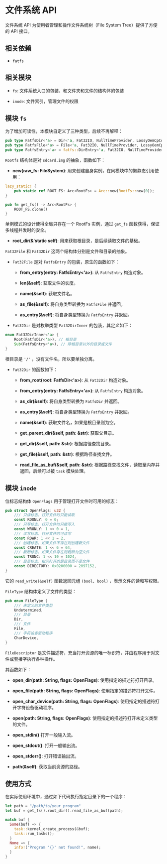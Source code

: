# 文件系统 API

文件系统 API 为使用者管理和操作文件系统树（File System Tree）提供了方便的 API 接口。

## 相关依赖

- `fatfs`

## 相关模块

- `fs`: 文件系统入口的包装，和文件夹和文件的结构体的包装

- `inode`: 文件索引，管理文件的权限

## 模块 `fs`

为了增加可读性，本模块自定义了三种类型，后续不再解释：

```rust
pub type FatfsDir<'a> = Dir<'a, Fat32IO, NullTimeProvider, LossyOemCpConverter>;
pub type FatfsFile<'a> = File<'a, Fat32IO, NullTimeProvider, LossyOemCpConverter>;
pub type FatfsEntry<'a> = fatfs::DirEntry<'a, Fat32IO, NullTimeProvider, LossyOemCpConverter>;
```

`Rootfs` 结构体是对 `sdcard.img` 的抽象，函数如下：

- **new(raw_fs: FileSystem<Fat32IO>)**: 用来创建自身实例，在同模块中的懒静态引用使用：

```rust
lazy_static! {
    pub static ref ROOT_FS: Arc<RootFs> = Arc::new(RootFs::new(0));
}

pub fn get_fs() -> Arc<RootFs> {
    ROOT_FS.clone()
}
```

单例模式的设计使得全局只存在一个 RootFs 实例，通过 `get_fs` 函数获得，保证多线程并发时的安全。

- **root_dir(&'static self)**: 用来获取根目录，是后续读取文件的基础。

`Fat32File` 和 `Fat32Dir` 这两个结构体分别是文件和目录的抽象。

- `Fat32File` 是对 `FatfsEntry` 的包装，原生的函数如下：

  - **from_entry(entry: FatfsEntry<'a>)**: 从 `FatfsEntry` 构造对象。

  - **len(&self)**: 获取文件的长度。

  - **name(&self)**: 获取文件名。

  - **as_file(&self)**: 将自身类型转换为 `FatfsFile` 并返回。

  - **as_entry(&self)**: 将自身类型转换为 `FatfsEntry` 并返回。

- `Fat32Dir` 是对枚举类型 `Fat32DirInner` 的包装，其定义如下：

```rust
enum Fat32DirInner<'a> {
    Root(FatfsDir<'a>), // 根目录
    Sub(FatfsEntry<'a>), // 除根目录以外的目录或文件
}
```

根目录是 `'/'` ，没有文件名，所以要单独分离。

- `Fat32Dir` 的函数如下：

  - **from_root(root: FatfsDir<'a>)**: 从 `Fat32Dir` 构造对象。

  - **from_entry(entry: FatfsEntry<'a>)**: 从 `FatfsEntry` 构造对象。

  - **as_dir(&self)**: 将自身类型转换为 `FatfsDir` 并返回。

  - **as_entry(&self)**: 将自身类型转换为 `FatfsEntry` 并返回。

  - **name(&self)**: 获取文件名，如果是根目录则为空。

  - **get_parent_dir(&self, path: &str)**: 获取父目录。

  - **get_dir(&self, path: &str)**: 根据路径查找目录。

  - **get_file(&self, path: &str)**: 根据路径查找文件。

  - **read_file_as_buf(&self, path: &str)**: 根据路径查找文件，读取至内存并返回，后续可以被 `task` 模块处理。

## 模块 `inode`

位标志结构体 `OpenFlags` 用于管理打开文件时可用的标志：

```rust
pub struct OpenFlags: u32 {
    /// 只读标志，打开文件时只能读取
    const RDONLY: 0 = 0;
    /// 只写标志，打开文件时只能写入
    const WRONLY: 1 << 0 = 1,
    /// 读写标志，打开文件时可读写
    const RDWR: 1 << 1 = 2,
    /// 创建标志，如果文件不存在则创建新文件
    const CREATE: 1 << 6 = 64,
    /// 截断标志，如果文件存在则截断为空文件
    const TRUNC: 1 << 10 = 1024,
    /// 目录标志，指示打开的是目录而不是文件
    const DIRECTORY: 0x0200000 = 2097152,
}
```

它的 `read_write(&self)` 函数返回元组 `(bool, bool)` ，表示文件的读和写权限。

`FileType` 结构体定义了文件的类型：

```rust
pub enum FileType {
    /// 未定义的文件类型
    Undetermined, 
    /// 目录
    Dir,
    /// 文件
    File,
    /// 字符设备驱动程序
    CharDevice,
}
```

`FileDescriptor` 是文件描述符，充当打开资源的唯一标识符，并由程序用于对文件或套接字执行各种操作。

其函数如下：

- **open_dir(path: String, flags: OpenFlags)**: 使用指定的描述符打开目录。

- **open_file(path: String, flags: OpenFlags)**: 使用指定的描述符打开文件。

- **open_char_device(path: String, flags: OpenFlags)**: 使用指定的描述符打开字符设备驱动程序。

- **open(path: String, flags: OpenFlags)**: 使用指定的描述符打开未定义类型的文件。

- **open_stdin()** 打开一般输入流。

- **open_stdout()**: 打开一般输出流。

- **open_stderr()**: 打开错误输出流。

- **path(&self)**: 获取当前资源的路径。

## 使用方式

在实际使用环境中，通过如下代码执行指定目录下的一个程序：

```rust
let path = "/path/to/your_program"
let buf = get_fs().root_dir().read_file_as_buf(path);

match buf {
  Some(buf) => {
    task::kernel_create_process(&buf);
    task::run_tasks();
  }
  None => {
    info!("Program '{}' not found!", name);
  }
}
```
